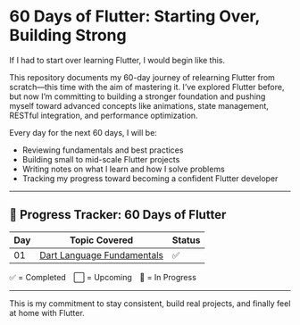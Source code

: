 # 60 Days of Flutter: Starting Over, Building Strong

If I had to start over learning Flutter, I would begin like this.

This repository documents my 60-day journey of relearning Flutter from scratch—this time with the aim of mastering it. I’ve explored Flutter before, but now I’m committing to building a stronger foundation and pushing myself toward advanced concepts like animations, state management, RESTful integration, and performance optimization.

Every day for the next 60 days, I will be:

- Reviewing fundamentals and best practices
- Building small to mid-scale Flutter projects
- Writing notes on what I learn and how I solve problems
- Tracking my progress toward becoming a confident Flutter developer

---

## 🚀 Progress Tracker: 60 Days of Flutter

| Day | Topic Covered | Status |
|-----|---------------|--------|
| 01  | [Dart Language Fundamentals](#Day_01) | ✅ |


✅ = Completed ⬜ = Upcoming 🔄 = In Progress

---

This is my commitment to stay consistent, build real projects, and finally feel at home with Flutter.

